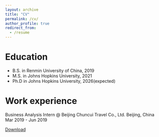 ```yaml
---
layout: archive
title: "CV"
permalink: /cv/
author_profile: true
redirect_from:
  - /resume
---
```


# Education

-   B.S. in Renmin University of China, 2019
-   M.S. in Johns Hopkins University, 2021
-   Ph.D in Johns Hopkins University, 2026(expected)

# Work experience

Business Analysis Intern \@ Beijing Chuncui Travel Co., Ltd. Beijing, China Mar 2019 - Jun 2019

[Download](https://drive.google.com/file/d/14l4cKjTbe3HK-FX3p2mZnQDV0HMJYfik/view?usp=share_link)
